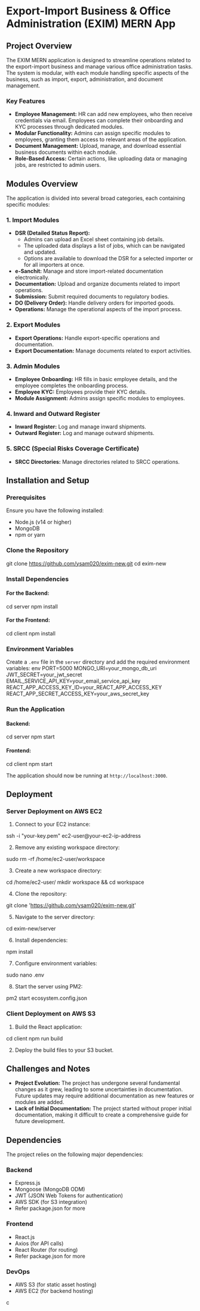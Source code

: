 
# Export-Import Business & Office Administration (EXIM) MERN App

## Project Overview

The EXIM MERN application is designed to streamline operations related to the export-import business and manage various office administration tasks. The system is modular, with each module handling specific aspects of the business, such as import, export, administration, and document management.

### Key Features

- **Employee Management:** HR can add new employees, who then receive credentials via email. Employees can complete their onboarding and KYC processes through dedicated modules.
- **Modular Functionality:** Admins can assign specific modules to employees, granting them access to relevant areas of the application.
- **Document Management:** Upload, manage, and download essential business documents within each module.
- **Role-Based Access:** Certain actions, like uploading data or managing jobs, are restricted to admin users.

## Modules Overview

The application is divided into several broad categories, each containing specific modules:

### 1. **Import Modules**
   - **DSR (Detailed Status Report):**
     - Admins can upload an Excel sheet containing job details.
     - The uploaded data displays a list of jobs, which can be navigated and updated.
     - Options are available to download the DSR for a selected importer or for all importers at once.
   - **e-Sanchit:** Manage and store import-related documentation electronically.
   - **Documentation:** Upload and organize documents related to import operations.
   - **Submission:** Submit required documents to regulatory bodies.
   - **DO (Delivery Order):** Handle delivery orders for imported goods.
   - **Operations:** Manage the operational aspects of the import process.

### 2. **Export Modules**
   - **Export Operations:** Handle export-specific operations and documentation.
   - **Export Documentation:** Manage documents related to export activities.

### 3. **Admin Modules**
   - **Employee Onboarding:** HR fills in basic employee details, and the employee completes the onboarding process.
   - **Employee KYC:** Employees provide their KYC details.
   - **Module Assignment:** Admins assign specific modules to employees.

### 4. **Inward and Outward Register**
   - **Inward Register:** Log and manage inward shipments.
   - **Outward Register:** Log and manage outward shipments.

### 5. **SRCC (Special Risks Coverage Certificate)**
   - **SRCC Directories:** Manage directories related to SRCC operations.

## Installation and Setup

### Prerequisites

Ensure you have the following installed:

- Node.js (v14 or higher)
- MongoDB
- npm or yarn

### Clone the Repository

git clone https://github.com/ysam020/exim-new.git
cd exim-new

### Install Dependencies

#### For the Backend:

cd server
npm install

#### For the Frontend:

cd client
npm install

### Environment Variables

Create a `.env` file in the `server` directory and add the required environment variables:
env
PORT=5000
MONGO_URI=your_mongo_db_uri
JWT_SECRET=your_jwt_secret
EMAIL_SERVICE_API_KEY=your_email_service_api_key
REACT_APP_ACCESS_KEY_ID=your_REACT_APP_ACCESS_KEY
REACT_APP_SECRET_ACCESS_KEY=your_aws_secret_key

### Run the Application

#### Backend:

cd server
npm start

#### Frontend:

cd client
npm start

The application should now be running at `http://localhost:3000`.

## Deployment

### Server Deployment on AWS EC2

1. Connect to your EC2 instance:

ssh -i "your-key.pem" ec2-user@your-ec2-ip-address

2. Remove any existing workspace directory:

sudo rm -rf /home/ec2-user/workspace

3. Create a new workspace directory:

cd /home/ec2-user/
mkdir workspace && cd workspace

4. Clone the repository:

git clone 'https://github.com/ysam020/exim-new.git'

5. Navigate to the server directory:

cd exim-new/server

6. Install dependencies:

npm install

7. Configure environment variables:

sudo nano .env

8. Start the server using PM2:

pm2 start ecosystem.config.json

### Client Deployment on AWS S3

1. Build the React application:

cd client
npm run build

2. Deploy the build files to your S3 bucket.

## Challenges and Notes

- **Project Evolution:** The project has undergone several fundamental changes as it grew, leading to some uncertainties in documentation. Future updates may require additional documentation as new features or modules are added.
- **Lack of Initial Documentation:** The project started without proper initial documentation, making it difficult to create a comprehensive guide for future development.

## Dependencies

The project relies on the following major dependencies:

### Backend

- Express.js
- Mongoose (MongoDB ODM)
- JWT (JSON Web Tokens for authentication)
- AWS SDK (for S3 integration)
- Refer package.json for more

### Frontend

- React.js
- Axios (for API calls)
- React Router (for routing)
- Refer package.json for more

### DevOps

- AWS S3 (for static asset hosting)
- AWS EC2 (for backend hosting)


c